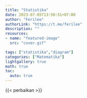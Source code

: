 ```yaml
---
title: "Statistika"
date: 2023-07-05T13:50:51+07:00
author: "Ferilee"
authorLink: "https://t.me/ferilee"
description: ""
resources:
- name: "featured-image"
  src: "cover.gif"

tags: ["statistika","diagram"]
categories: ["Matematika"]
lightgallery: true
math: true
toc:
  auto: true
---
```

{{< perbaikan >}}
